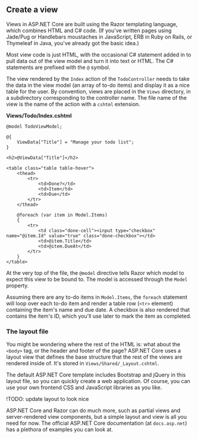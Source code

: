 ## Create a view
Views in ASP.NET Core are built using the Razor templating language, which combines HTML and C# code. (If you've written pages using Jade/Pug or Handlebars moustaches in JavaScript, ERB in Ruby on Rails, or Thymeleaf in Java, you've already got the basic idea.)

Most view code is just HTML, with the occasional C# statement added in to pull data out of the view model and turn it into text or HTML. The C# statements are prefixed with the `@` symbol.

The view rendered by the `Index` action of the `TodoController` needs to take the data in the view model (an array of to-do items) and display it as a nice table for the user. By convention, views are placed in the `Views` directory, in a subdirectory corresponding to the controller name. The file name of the view is the name of the action with a `cshtml` extension.

**Views/Todo/Index.cshtml**

```razor
@model TodoViewModel;

@{
    ViewData["Title"] = "Manage your todo list";
}

<h2>@ViewData["Title"]</h2>

<table class="table table-hover">
    <thead>
        <tr>
            <td>Done?</td>
            <td>Item</td>
            <td>Due</td>
        </tr>
    </thead>
    
    @foreach (var item in Model.Items)
    {
        <tr>
            <td class="done-cell"><input type="checkbox" name="@item.Id" value="true" class="done-checkbox"></td>
            <td>@item.Title</td>
            <td>@item.DueAt</td>
        </tr>
    }
</table>
```

At the very top of the file, the `@model` directive tells Razor which model to expect this view to be bound to. The model is accessed through the `Model` property.

Assuming there are any to-do items in `Model.Items`, the `foreach` statement will loop over each to-do item and render a table row (`<tr>` element) containing the item's name and due date. A checkbox is also rendered that contains the item's ID, which you'll use later to mark the item as completed.

### The layout file
You might be wondering where the rest of the HTML is: what about the `<body>` tag, or the header and footer of the page? ASP.NET Core uses a layout view that defines the base structure that the rest of the views are rendered inside of. It's stored in `Views/Shared/_Layout.cshtml`.

The default ASP.NET Core template includes Bootstrap and jQuery in this layout file, so you can quickly create a web application. Of course, you can use your own frontend CSS and JavaScript libraries as you like.

!TODO: update layout to look nice

ASP.NET Core and Razor can do much more, such as partial views and server-rendered view components, but a simple layout and view is all you need for now. The official ASP.NET Core documentation (at `docs.asp.net`) has a plethora of examples you can look at.
